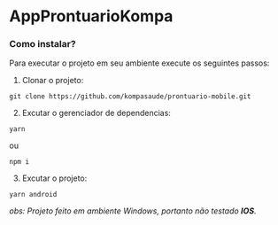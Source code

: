 # AppProntuarioKompa

### Como instalar?
Para executar o projeto em seu ambiente execute os seguintes passos:
1. Clonar o projeto:
```
git clone https://github.com/kompasaude/prontuario-mobile.git
```
2. Excutar o gerenciador de dependencias:
```
yarn 
```
ou
```
npm i
```
3. Excutar o projeto:
```
yarn android
```

*obs: Projeto feito em ambiente Windows, portanto não testado **IOS**.*
